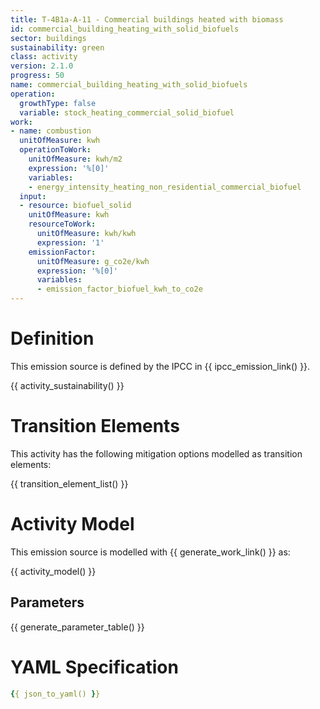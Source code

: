 ```yaml
---
title: T-4B1a-A-11 - Commercial buildings heated with biomass
id: commercial_building_heating_with_solid_biofuels
sector: buildings
sustainability: green
class: activity
version: 2.1.0
progress: 50
name: commercial_building_heating_with_solid_biofuels
operation:
  growthType: false
  variable: stock_heating_commercial_solid_biofuel
work:
- name: combustion
  unitOfMeasure: kwh
  operationToWork:
    unitOfMeasure: kwh/m2
    expression: '%[0]'
    variables:
    - energy_intensity_heating_non_residential_commercial_biofuel
  input:
  - resource: biofuel_solid
    unitOfMeasure: kwh
    resourceToWork:
      unitOfMeasure: kwh/kwh
      expression: '1'
    emissionFactor:
      unitOfMeasure: g_co2e/kwh
      expression: '%[0]'
      variables:
      - emission_factor_biofuel_kwh_to_co2e
---
```

# Definition
This emission source is defined by the IPCC in {{ ipcc_emission_link() }}.


{{ activity_sustainability() }}

# Transition Elements

This activity has the following mitigation options modelled as transition elements:

{{ transition_element_list() }}

# Activity Model
This emission source is modelled with {{ generate_work_link() }} as:

{{ activity_model() }}

## Parameters

{{ generate_parameter_table() }}

# YAML Specification

```yaml
{{ json_to_yaml() }}
```
